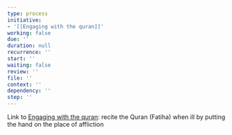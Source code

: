 ```yaml
---
type: process
initiative:
- '[[Engaging with the quran]]'
working: false
due: ''
duration: null
recurrence: ''
start: ''
waiting: false
review: ''
file: ''
context: ''
dependency: ''
step: ''
---
```


Link to [Engaging with the quran](docs/sidebar1/Initiatives/worship/Engaging%20with%20the%20quran.md): recite the Quran (Fatiha) when ill by putting the hand on the place of affliction
